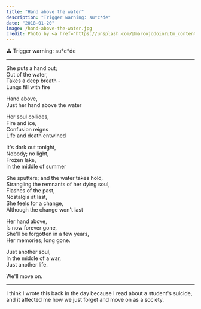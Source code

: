 ```yaml
---
title: "Hand above the water"
description: "Trigger warning: su*c*de"
date: "2018-01-20"
image: /hand-above-the-water.jpg
credit: Photo by <a href="https://unsplash.com/@marcojodoin?utm_content=creditCopyText&utm_medium=referral&utm_source=unsplash">Marc-Olivier Jodoin</a> on <a href="https://unsplash.com/photos/landscape-photography-of-persons-hand-in-front-of-sun-TStNU7H4UEE?utm_content=creditCopyText&utm_medium=referral&utm_source=unsplash">Unsplash</a>
---
```


⚠️ Trigger warning: su\*c\*de

* * *

She puts a hand out;  
Out of the water,  
Takes a deep breath -  
Lungs fill with fire  

Hand above,  
Just her hand above the water

Her soul collides,  
Fire and ice,  
Confusion reigns  
Life and death entwined

It's dark out tonight,  
Nobody; no light,  
Frozen lake,  
in the middle of summer

She sputters; and the water takes hold,  
Strangling the remnants of her dying soul,  
Flashes of the past,  
Nostalgia at last,  
She feels for a change,  
Although the change won't last

Her hand above,  
Is now forever gone,  
She'll be forgotten in a few years,  
Her memories; long gone.

Just another soul,  
In the middle of a war,  
Just another life.

We'll move on.

* * *

I think I wrote this back in the day because I read about a student's suicide, and it affected me how we just forget and move on as a society.

